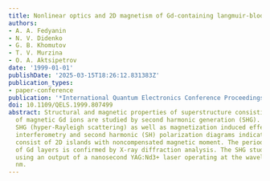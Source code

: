 ```yaml
---
title: Nonlinear optics and 2D magnetism of Gd-containing langmuir-blodgett superstructures
authors:
- A. A. Fedyanin
- N. V. Didenko
- G. B. Khomutov
- T. V. Murzina
- O. A. Aktsipetrov
date: '1999-01-01'
publishDate: '2025-03-15T18:26:12.831383Z'
publication_types:
- paper-conference
publication: '*International Quantum Electronics Conference Proceedings*'
doi: 10.1109/QELS.1999.807499
abstract: Structural and magnetic properties of superstructure consisting of 2D layers
  of magnetic Gd ions are studied by second harmonic generation (SHG). The incoherent
  SHG (hyper-Rayleigh scattering) as well as magnetization induced effects in SHG
  interferometry and second harmonic (SH) polarization diagrams indicate that GD monolayers
  consist of 2D islands with noncompensated magnetic moment. The periodic structure
  of Gd layers is confirmed by X-ray diffraction analysis. The SHG studies were performed
  using an output of a nanosecond YAG:Nd3+ laser operating at the wavelength of 1064
  nm.
---
```

